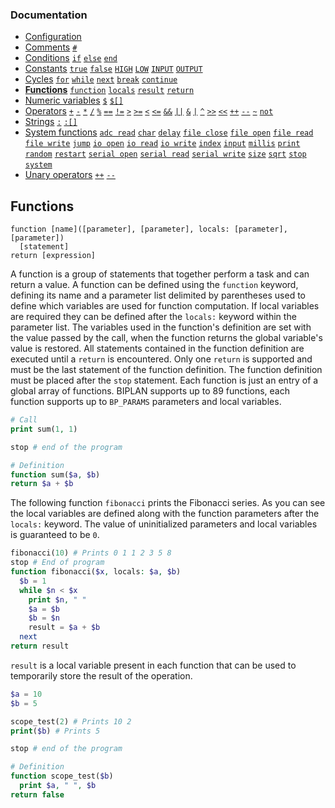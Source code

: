 ### Documentation
- [Configuration](/documentation/configuration.md)
- [Comments](/documentation/comments.md) [`#`](/documentation/comments.md)
- [Conditions](/documentation/conditions.md) [`if`](/documentation/conditions.md) [`else`](/documentation/conditions.md) [`end`](/documentation/conditions.md)
- [Constants](/documentation/constants.md) [`true`](/documentation/constants.md) [`false`](/documentation/constants.md) [`HIGH`](/documentation/constants.md) [`LOW`](/documentation/constants.md) [`INPUT`](/documentation/constants.md) [`OUTPUT`](/documentation/constants.md)
- [Cycles](/documentation/cycles.md) [`for`](/documentation/cycles.md#for) [`while`](/documentation/cycles.md#while) [`next`](/documentation/cycles.md#next) [`break`](/documentation/cycles.md#break) [`continue`](/documentation/cycles.md#continue)
- **[Functions](/documentation/functions.md)** [`function`](/documentation/functions.md) [`locals`](/documentation/functions.md) [`result`](/documentation/functions.md) [`return`](/documentation/functions.md)
- [Numeric variables](/documentation/numeric-variables.md) [`$`](/documentation/numeric-variables.md) [`$[]`](/documentation/numeric-variables.md)
- [Operators](/documentation/operators.md) [`+`](/documentation/operators.md) [`-`](/documentation/operators.md) [`*`](/documentation/operators.md) [`/`](/documentation/operators.md) [`%`](/documentation/operators.md) [`==`](/documentation/operators.md) [`!=`](/documentation/operators.md) [`>`](/documentation/operators.md) [`>=`](/documentation/operators.md) [`<`](/documentation/operators.md) [`<=`](/documentation/operators.md) [`&&`](/documentation/operators.md) [`||`](/documentation/operators.md) [`&`](/documentation/operators.md) [`|`](/documentation/operators.md) [`^`](/documentation/operators.md) [`>>`](/documentation/operators.md) [`<<`](/documentation/operators.md) [`++`](/documentation/operators.md) [`--`](/documentation/operators.md) [`~`](/documentation/operators.md) [`not`](/documentation/operators.md)
- [Strings](/documentation/strings.md) [`:`](/documentation/strings.md) [`:[]`](/documentation/strings.md)
- [System functions](/documentation/system-functions.md) [`adc read`](/documentation/system-functions.md#adc-read) [`char`](/documentation/system-functions.md#print) [`delay`](/documentation/system-functions.md#delay) [`file close`](/documentation/system-functions.md#file-close) [`file open`](/documentation/system-functions.md#file-open) [`file read`](/documentation/system-functions.md#file-read) [`file write`](/documentation/system-functions.md#file-write) [`jump`](/documentation/system-functions.md#jump) [`io open`](/documentation/system-functions.md#io-open) [`io read`](/documentation/system-functions.md#io-read) [`io write`](/documentation/system-functions.md#digitalWrite) [`index`](/documentation/system-functions.md#index) [`input`](/documentation/system-functions.md#input) [`millis`](/documentation/system-functions.md#millis) [`print`](/documentation/system-functions.md#print) [`random`](/documentation/system-functions.md#random) [`restart`](/documentation/system-functions.md#restart) [`serial open`](/documentation/system-functions.md#serial-open) [`serial read`](/documentation/system-functions.md#serial-read) [`serial write`](/documentation/system-functions.md#serial-write) [`size`](/documentation/system-functions.md#size) [`sqrt`](/documentation/system-functions.md#sqrt) [`stop`](/documentation/system-functions.md#stop) [`system`](/documentation/system-functions.md#system)
- [Unary operators](/documentation/unary-operators.md) [`++`](/documentation/unary-operators.md) [`--`](/documentation/unary-operators.md)

## Functions
```
function [name]([parameter], [parameter], locals: [parameter], [parameter])
  [statement]
return [expression]
```
A function is a group of statements that together perform a task and can return a value. A function can be defined using the `function` keyword, defining its name and a parameter list delimited by parentheses used to define which variables are used for function computation. If local variables are required they can be defined after the `locals:` keyword within the parameter list. The variables used in the function's definition are set with the value passed by the call, when the function returns the global variable's value is restored. All statements contained in the function definition are executed until a `return` is encountered. Only one `return` is supported and must be the last statement of the function definition. The function definition must be placed after the `stop` statement. Each function is just an entry of a global array of functions. BIPLAN supports up to 89 functions, each function supports up to `BP_PARAMS` parameters and local variables.

```php
# Call
print sum(1, 1)

stop # end of the program

# Definition
function sum($a, $b)
return $a + $b
```
The following function `fibonacci` prints the Fibonacci series. As you can see the local variables are defined along with the function parameters after the `locals:` keyword. The value of uninitialized parameters and local variables is guaranteed to be `0`.
```php
fibonacci(10) # Prints 0 1 1 2 3 5 8
stop # End of program
function fibonacci($x, locals: $a, $b)
  $b = 1
  while $n < $x
    print $n, " "
    $a = $b
    $b = $n
    result = $a + $b
  next
return result
```
 `result` is a local variable present in each function that can be used to temporarily store the result of the operation.
```php
$a = 10
$b = 5

scope_test(2) # Prints 10 2
print($b) # Prints 5

stop # end of the program

# Definition
function scope_test($b)
  print $a, " ", $b
return false
```
